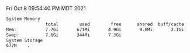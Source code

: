 Fri Oct  8 09:54:40 PM MDT 2021
```bash
System Memory
               total        used        free      shared  buff/cache   available
Mem:           7.7Gi       671Mi       4.9Gi       9.0Mi       2.1Gi       6.7Gi
Swap:          7.6Gi       344Mi       7.3Gi
System Storage
672M	.
```
